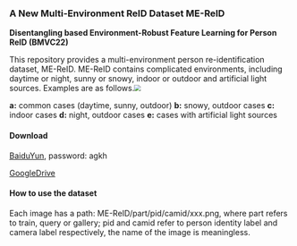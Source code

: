 ### A New Multi-Environment ReID Dataset ME-ReID

**Disentangling based Environment-Robust Feature Learning for Person ReID (BMVC22)**

This repository provides a multi-environment person re-identification dataset, ME-ReID. ME-ReID contains complicated environments, including daytime or night, sunny or snowy, indoor or outdoor and artificial light sources. Examples are as follows.<img src="D:\学习\实验室\ME-ReID数据集\final\show.png" style="zoom:70%;" />

**a:** common cases (daytime, sunny, outdoor)
**b:** snowy, outdoor cases
**c:** indoor cases
**d:** night, outdoor cases
**e:** cases with artificial light sources

#### Download

[BaiduYun](https://pan.baidu.com/s/1WUuoOMG5gkHKeIrNbHvBug), password: agkh

[GoogleDrive](https://drive.google.com/file/d/1EG0vmwzREpf39UZ3pQOQZbrNzo34nO8a/view?usp=sharing)

#### How to use the dataset

Each image has a path: ME-ReID/part/pid/camid/xxx.png, where part refers to train, query or gallery; pid and camid refer to person identity label and camera label respectively, the name of the image is meaningless.

